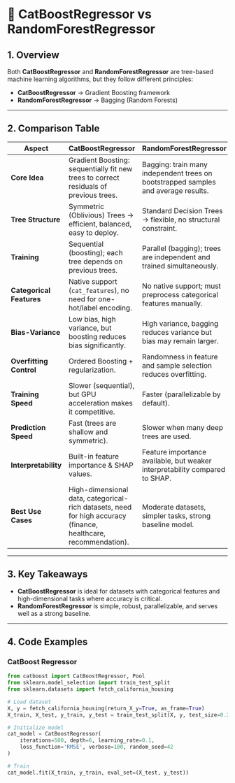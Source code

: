 # 📘 CatBoostRegressor vs RandomForestRegressor

## 1. Overview
Both **CatBoostRegressor** and **RandomForestRegressor** are tree-based machine learning algorithms, but they follow different principles:

- **CatBoostRegressor** → Gradient Boosting framework  
- **RandomForestRegressor** → Bagging (Random Forests)

---

## 2. Comparison Table

| Aspect | **CatBoostRegressor** | **RandomForestRegressor** |
|--------|------------------------|----------------------------|
| **Core Idea** | Gradient Boosting: sequentially fit new trees to correct residuals of previous trees. | Bagging: train many independent trees on bootstrapped samples and average results. |
| **Tree Structure** | Symmetric (Oblivious) Trees → efficient, balanced, easy to deploy. | Standard Decision Trees → flexible, no structural constraint. |
| **Training** | Sequential (boosting); each tree depends on previous trees. | Parallel (bagging); trees are independent and trained simultaneously. |
| **Categorical Features** | Native support (`cat_features`), no need for one-hot/label encoding. | No native support; must preprocess categorical features manually. |
| **Bias-Variance** | Low bias, high variance, but boosting reduces bias significantly. | High variance, bagging reduces variance but bias may remain larger. |
| **Overfitting Control** | Ordered Boosting + regularization. | Randomness in feature and sample selection reduces overfitting. |
| **Training Speed** | Slower (sequential), but GPU acceleration makes it competitive. | Faster (parallelizable by default). |
| **Prediction Speed** | Fast (trees are shallow and symmetric). | Slower when many deep trees are used. |
| **Interpretability** | Built-in feature importance & SHAP values. | Feature importance available, but weaker interpretability compared to SHAP. |
| **Best Use Cases** | High-dimensional data, categorical-rich datasets, need for high accuracy (finance, healthcare, recommendation). | Moderate datasets, simpler tasks, strong baseline model. |

---

## 3. Key Takeaways
- **CatBoostRegressor** is ideal for datasets with categorical features and high-dimensional tasks where accuracy is critical.  
- **RandomForestRegressor** is simple, robust, parallelizable, and serves well as a strong baseline.  

---

## 4. Code Examples

### CatBoost Regressor
```python
from catboost import CatBoostRegressor, Pool
from sklearn.model_selection import train_test_split
from sklearn.datasets import fetch_california_housing

# Load dataset
X, y = fetch_california_housing(return_X_y=True, as_frame=True)
X_train, X_test, y_train, y_test = train_test_split(X, y, test_size=0.2, random_state=42)

# Initialize model
cat_model = CatBoostRegressor(
    iterations=500, depth=6, learning_rate=0.1,
    loss_function='RMSE', verbose=100, random_seed=42
)

# Train
cat_model.fit(X_train, y_train, eval_set=(X_test, y_test))
